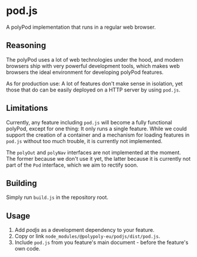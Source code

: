 # pod.js

A polyPod implementation that runs in a regular web browser.

## Reasoning

The polyPod uses a lot of web technologies under the hood, and modern browsers
ship with very powerful development tools, which makes web browsers the ideal
environment for developing polyPod features.

As for production use: A lot of features don't make sense in isolation, yet
those that do can be easily deployed on a HTTP server by using `pod.js`.

## Limitations

Currently, any feature including `pod.js` will become a fully functional
polyPod, except for one thing: It only runs a single feature. While we could
support the creation of a container and a mechanism for loading features in
`pod.js` without too much trouble, it is currently not implemented.

The `polyOut` and `polyNav` interfaces are not implemented at the moment. The
former because we don't use it yet, the latter because it is currently not part
of the `Pod` interface, which we aim to rectify soon.

## Building

Simply run `build.js` in the repository root.

## Usage

1. Add _podjs_ as a development dependency to your feature.
2. Copy or link `node_modules/@polypoly-eu/podjs/dist/pod.js`.
3. Include `pod.js` from you feature's main document - before the feature's own
   code.
